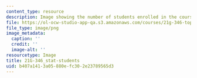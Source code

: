 ```yaml
---
content_type: resource
description: Image showing the number of students enrolled in the course.
file: https://ol-ocw-studio-app-qa.s3.amazonaws.com/courses/21g-346-topics-in-modern-french-literature-and-culture-north-america-through-french-eyes-spring-2014/b407a1413a05880efc302e23789565d3_21G-346_stat-students.png
file_type: image/png
image_metadata:
  caption: ''
  credit: ''
  image-alt: ''
resourcetype: Image
title: 21G-346_stat-students
uid: b407a141-3a05-880e-fc30-2e23789565d3
---
```

